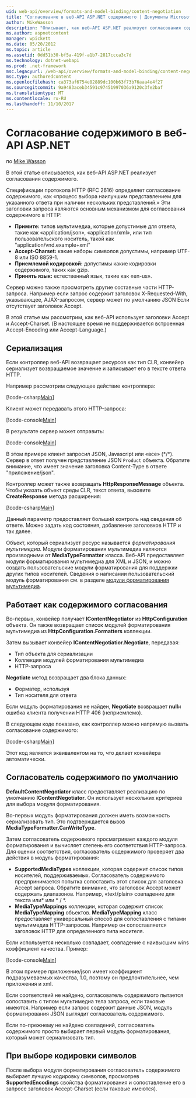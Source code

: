 ```yaml
---
uid: web-api/overview/formats-and-model-binding/content-negotiation
title: "Согласование в веб-API ASP.NET содержимого | Документы Microsoft"
author: MikeWasson
description: "Описывает, как веб-API ASP.NET реализует согласования содержимого HTTP."
ms.author: aspnetcontent
manager: wpickett
ms.date: 05/20/2012
ms.topic: article
ms.assetid: 0dd51b30-bf5a-419f-a1b7-2817ccca3c7d
ms.technology: dotnet-webapi
ms.prod: .net-framework
msc.legacyurl: /web-api/overview/formats-and-model-binding/content-negotiation
msc.type: authoredcontent
ms.openlocfilehash: ca373af6754e82889dc100b63f73b76aaa4e4f27
ms.sourcegitcommit: 9a9483aceb34591c97451997036a9120c3fe2baf
ms.translationtype: MT
ms.contentlocale: ru-RU
ms.lasthandoff: 11/10/2017
---
```

<a name="content-negotiation-in-aspnet-web-api"></a>Согласование содержимого в веб-API ASP.NET
====================
по [Mike Wasson](https://github.com/MikeWasson)

В этой статье описывается, как веб-API ASP.NET реализует согласования содержимого.

Спецификации протокола HTTP (RFC 2616) определяет согласование содержимого, как «процесс выбора наилучшим представлением для указанного ответа при наличии нескольких представлений.» Эти заголовки запроса являются основным механизмом для согласования содержимого в HTTP:

- **Примите:** типов мультимедиа, которые допустимые для ответа, такие как «application/json», «application/xml», или тип пользовательского носитель, такой как &quot;application/vnd.example+xml&quot;
- **Accept-Charset:** какие наборы символов допустимы, например UTF-8 или ISO 8859-1.
- **Приемлемой кодировкой:** допустимы какие кодировки содержимого, таких как gzip.
- **Принять язык:** естественный язык, такие как «en-us».

Сервер можно также просмотреть другие составные части HTTP-запроса. Например если запрос содержит заголовок X-Requested-With, указывающее, AJAX-запросом, сервер может по умолчанию JSON Если отсутствует заголовок Accept.

В этой статье мы рассмотрим, как веб-API использует заголовки Accept и Accept-Charset. (В настоящее время не поддерживается встроенная Accept-Encoding или Accept-Language.)

## <a name="serialization"></a>Сериализация

Если контроллер веб-API возвращает ресурсов как тип CLR, конвейер сериализует возвращаемое значение и записывает его в тексте ответа HTTP.

Например рассмотрим следующее действие контроллера:

[!code-csharp[Main](content-negotiation/samples/sample1.cs)]

Клиент может передавать этого HTTP-запроса:

[!code-console[Main](content-negotiation/samples/sample2.cmd)]

В результате сервер может отправить:

[!code-console[Main](content-negotiation/samples/sample3.cmd)]

В этом примере клиент запросил JSON, Javascript или «все» (\*/\*). Сервер в ответ получен представление JSON `Product` объекта. Обратите внимание, что имеет значение заголовка Content-Type в ответе &quot;приложение/json&quot;.

Контроллер может также возвращать **HttpResponseMessage** объекта. Чтобы указать объект среды CLR, текст ответа, вызовите **CreateResponse** метода расширения:

[!code-csharp[Main](content-negotiation/samples/sample4.cs)]

Данный параметр предоставляет больший контроль над сведения об ответе. Можно задать код состояния, добавление заголовков HTTP и так далее.

Объект, который сериализует ресурс называется *форматирования мультимедиа*. Модули форматирования мультимедиа являются производными от **MediaTypeFormatter** класса. Веб-API предоставляет модули форматирования мультимедиа для XML и JSON, и можно создать пользовательские модули форматирования для поддержки других типов носителей. Сведения о написании пользовательский модуль форматирования см. в разделе [модули форматирования мультимедиа](media-formatters.md).

## <a name="how-content-negotiation-works"></a>Работает как содержимого согласования

Во-первых, конвейер получает **IContentNegotiator** из **HttpConfiguration** объекта. Он также возвращает список модулей форматирования мультимедиа из **HttpConfiguration.Formatters** коллекции.

Затем вызывает конвейер **IContentNegotiatior.Negotiate**, передавая:

- Тип объекта для сериализации
- Коллекция модулей форматирования мультимедиа
- HTTP-запроса

**Negotiate** метод возвращает два блока данных:

- Форматер, используя
- Тип носителя для ответа

Если модуль форматирования не найден, **Negotiate** возвращает **null**и ошибка клиента получении HTTP 406 (неприемлемо).

В следующем коде показано, как контроллер можно напрямую вызвать согласование содержимого:

[!code-csharp[Main](content-negotiation/samples/sample5.cs)]

Этот код является эквивалентом на то, что делает конвейера автоматически.

## <a name="default-content-negotiator"></a>Согласователь содержимого по умолчанию

**DefaultContentNegotiator** класс предоставляет реализацию по умолчанию **IContentNegotiator**. Он использует нескольких критериев для выбора модуля форматирования.

Во-первых модуль форматирования должен иметь возможность сериализовать тип. Это подтверждается вызов **MediaTypeFormatter.CanWriteType**.

Затем согласователь содержимого просматривает каждого модуля форматирования и вычисляет степень его соответствия HTTP-запроса. Для оценки соответствия, согласователь содержимого проверяет два действия в модуль форматирования:

- **SupportedMediaTypes** коллекции, которая содержит список типов носителей, поддерживаемых. Согласователь содержимого предпринимается попытка сопоставить этот список для заголовка Accept запроса. Обратите внимание, что заголовок Accept может содержать диапазонов. Например, «text/plain» совпадение для текста или\* или \* / \*.
- **MediaTypeMappings** коллекции, которая содержит список **MediaTypeMapping** объектов. **MediaTypeMapping** класс предоставляет универсальный способ для сопоставления с типами мультимедиа HTTP-запросов. Например он сопоставляется заголовок HTTP для определенного типа носителя.

Если используется несколько совпадает, совпадение с наивысшим wins коэффициент качества. Пример:

[!code-console[Main](content-negotiation/samples/sample6.cmd)]

В этом примере приложение/json имеет коэффициент подразумеваемых качества, 1.0, поэтому он предпочтительнее, чем приложения и xml.

Если соответствий не найдено, согласователь содержимого пытается сопоставить с типом мультимедиа тела запроса, если таковые имеются. Например если запрос содержит данные JSON, модуль форматирования JSON выглядит согласователь содержимого.

Если по-прежнему не найдено совпадений, согласователь содержимого просто выбирает первый модуль форматирования, который может сериализовать тип.

## <a name="selecting-a-character-encoding"></a>При выборе кодировки символов

После выбора модуля форматирования согласователь содержимого выбирает лучшую кодировку символов, просмотрев **SupportedEncodings** свойства форматирования и сопоставление его в запросе заголовок Accept-Charset (если таковые имеются).
